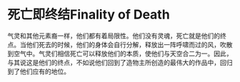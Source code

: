 # 死亡即终结Finality of Death

气灵和其他元素裔一样，他们都有着局限性。他们没有灵魂，死亡就是他们的终点。当他们死去的时候，他们的身体会自行分解，释放出一阵呼啸而过的风，吹散到空气中。气灵们相信死亡可以释放他们的本质，使他们与天空合二为一。因此，与其说这是他们的终点，不如说他们回到了造物主所创造的最伟大的作品中，回归到了他们应有的地位。
